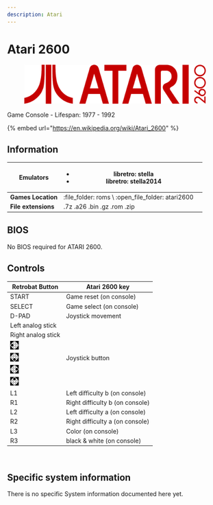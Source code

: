 ```yaml
---
description: Atari
---
```


# Atari 2600

<figure><img src="https://raw.githubusercontent.com/fabricecaruso/es-theme-carbon/52ff37c9e265587d006945a2ba695b5a962b3a3d/art/logos/atari2600.svg" alt=""><figcaption></figcaption></figure>

Game Console - Lifespan: 1977 - 1992

{% embed url="https://en.wikipedia.org/wiki/Atari_2600" %}

## Information

| **Emulators**       | <ul><li>libretro: stella</li><li>libretro: stella2014</li></ul> |   |
| ------------------- | --------------------------------------------------------------- | - |
| **Games Location**  | :file\_folder: roms \ :open\_file\_folder: atari2600            |   |
| **File extensions** | .7z .a26 .bin .gz .rom .zip                                     |   |

## BIOS

No BIOS required for ATARI 2600.

## Controls

| Retrobat Button                                       | Atari 2600 key                  |
| ----------------------------------------------------- | ------------------------------- |
| START                                                 | Game reset (on console)         |
| SELECT                                                | Game select (on console)        |
| D-PAD                                                 | Joystick movement               |
| Left analog stick                                     |                                 |
| Right analog stick                                    |                                 |
| ![](<../../../.gitbook/assets/image (2) (1) (1).png>) |                                 |
| ![](<../../../.gitbook/assets/image (1) (2) (1).png>) | Joystick button                 |
| ![](<../../../.gitbook/assets/image (4) (1).png>)     |                                 |
| ![](<../../../.gitbook/assets/image (3) (1) (2).png>) |                                 |
| L1                                                    | Left difficulty b (on console)  |
| R1                                                    | Right difficulty b (on console) |
| L2                                                    | Left difficulty a (on console)  |
| R2                                                    | Right difficulty a (on console) |
| L3                                                    | Color (on console)              |
| R3                                                    | black & white (on console)      |

<figure><img src="https://i.imgur.com/OP8tnMg.png" alt=""><figcaption></figcaption></figure>

## Specific system information

There is no specific System information documented here yet.
